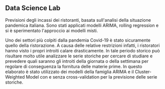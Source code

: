 ## Data Science Lab
Previsioni degli incassi dei ristoranti, basata sull'analisi della situazione pandemica italiana.  Sono stati applicati modelli ARIMA, rolling regression e si è sperimentato l'approccio ai modelli misti.

Uno dei settori più colpiti dalla pandemia Covid-19 è stato sicuramente quello della ristorazione. A causa delle relative restrizioni infatti, i ristoratori hanno visto i propri introiti calare drasticamente. In tale periodo storico può risultare molto utile analizzare le serie storiche per cercare di studiare e prevedere quali saranno gli introiti della giornata o della settimana per regolare di conseguenza la fornitura delle materie prime. In questo elaborato è stato utilizzato dei modelli della famiglia ARIMA e il Cluster-Weighted Model con e senza cross-validation per la previsione delle serie storiche.
